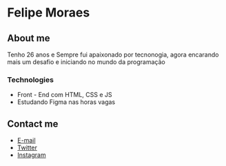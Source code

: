 <h1>Felipe Moraes</h1>
<h2>About me</h2>
<p>Tenho 26 anos e Sempre fui apaixonado por tecnonogia, agora encarando mais um desafio e iniciando no mundo da programação</p>
<h3>Technologies</h3>
 
<ul>
<li>Front - End com HTML, CSS e JS</li>
<li>Estudando Figma nas horas vagas</li>
</ul>
<h2>Contact me</h2>
<ul>
<li><a href ="mailto:Feelipe_Moraes@hotmail.com">E-mail</a></li>
<li><a href ="https://twitter.com/Feelipe_Moraes">Twitter</a></li>
<li><a href ="https://www.instagram.com/feellipe_moraes">Instagram</a></li>

</ul>
